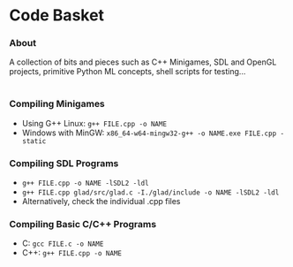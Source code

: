 # Code Basket

### About
A collection of bits and pieces such as C++ Minigames, SDL and OpenGL projects, primitive Python ML concepts, shell scripts for testing... <br><br>

### Compiling Minigames
- Using G++ Linux: `g++ FILE.cpp -o NAME`
- Windows with MinGW: `x86_64-w64-mingw32-g++ -o NAME.exe FILE.cpp -static`

### Compiling SDL Programs
- `g++ FILE.cpp -o NAME -lSDL2 -ldl`
- `g++ FILE.cpp glad/src/glad.c -I./glad/include -o NAME -lSDL2 -ldl`
- Alternatively, check the individual .cpp files

### Compiling Basic C/C++ Programs
- C: `gcc FILE.c -o NAME`
- C++: `g++ FILE.cpp -o NAME`

<br>
